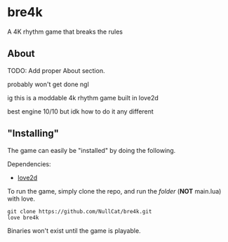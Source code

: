 # bre4k
A 4K rhythm game that breaks the rules

## About

TODO: Add proper About section.

probably won't get done ngl

ig this is a moddable 4k rhythm game built in love2d

best engine 10/10 but idk how to do it any different

## "Installing"
The game can easily be "installed" by doing the following.

Dependencies:
- [love2d](https://love2d.org)

To run the game, simply clone the repo, and run the *folder* (**NOT** main.lua) with love.
```
git clone https://github.com/NullCat/bre4k.git
love bre4k
```

Binaries won't exist until the game is playable.
